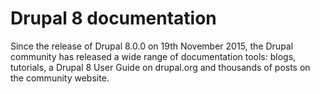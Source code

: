 # **Drupal 8 documentation**
Since the release of Drupal 8.0.0 on 19th November 2015, the Drupal community has released a wide range of documentation tools: blogs, tutorials, a Drupal 8 User Guide on drupal.org and thousands of posts on the community website.